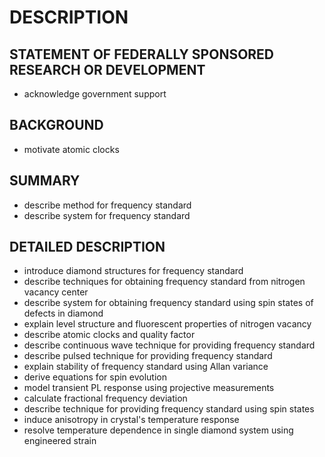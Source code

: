# DESCRIPTION

## STATEMENT OF FEDERALLY SPONSORED RESEARCH OR DEVELOPMENT

- acknowledge government support

## BACKGROUND

- motivate atomic clocks

## SUMMARY

- describe method for frequency standard
- describe system for frequency standard

## DETAILED DESCRIPTION

- introduce diamond structures for frequency standard
- describe techniques for obtaining frequency standard from nitrogen vacancy center
- describe system for obtaining frequency standard using spin states of defects in diamond
- explain level structure and fluorescent properties of nitrogen vacancy
- describe atomic clocks and quality factor
- describe continuous wave technique for providing frequency standard
- describe pulsed technique for providing frequency standard
- explain stability of frequency standard using Allan variance
- derive equations for spin evolution
- model transient PL response using projective measurements
- calculate fractional frequency deviation
- describe technique for providing frequency standard using spin states
- induce anisotropy in crystal's temperature response
- resolve temperature dependence in single diamond system using engineered strain

